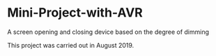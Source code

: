 # Mini-Project-with-AVR
A screen opening and closing device based on the degree of dimming

This project was carried out in August 2019.
